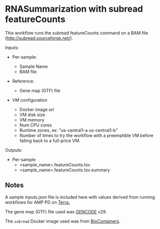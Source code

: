 # RNASummarization with subread featureCounts

This workflow runs the subread featureCounts command on a BAM file
(http://subread.sourceforge.net/).

Inputs:
- Per-sample:
  - Sample Name
  - BAM file

- Reference:
  - Gene map (GTF) file

- VM configuration
  - Docker image url
  - VM disk size
  - VM memory
  - Num CPU cores
  - Runtime zones, ex: "us-central1-a us-central1-b"
  - Number of times to try the workflow with a preemptible VM before
    falling back to a full-price VM.

Outputs:
- Per-sample
  - &lt;sample_name&gt;.featureCounts.tsv
  - &lt;sample_name&gt;.featureCounts.tsv.summary

## Notes
A sample inputs.json file is included here with values derived from running workflows for AMP PD on [Terra.](https://app.terra.bio/)

The gene map (GTF) file used was [GENCODE](https://www.gencodegenes.org/) v29.

The `subread` Docker image used was from [BioContainers](https://biocontainers.pro).
